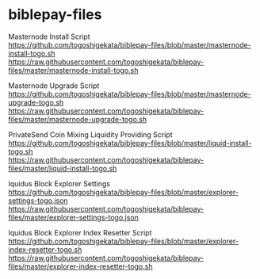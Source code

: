 # biblepay-files

Masternode Install Script  
https://github.com/togoshigekata/biblepay-files/blob/master/masternode-install-togo.sh  
https://raw.githubusercontent.com/togoshigekata/biblepay-files/master/masternode-install-togo.sh

Masternode Upgrade Script  
https://github.com/togoshigekata/biblepay-files/blob/master/masternode-upgrade-togo.sh  
https://raw.githubusercontent.com/togoshigekata/biblepay-files/master/masternode-upgrade-togo.sh

PrivateSend Coin Mixing Liquidity Providing Script  
https://github.com/togoshigekata/biblepay-files/blob/master/liquid-install-togo.sh  
https://raw.githubusercontent.com/togoshigekata/biblepay-files/master/liquid-install-togo.sh

Iquidus Block Explorer Settings  
https://github.com/togoshigekata/biblepay-files/blob/master/explorer-settings-togo.json  
https://raw.githubusercontent.com/togoshigekata/biblepay-files/master/explorer-settings-togo.json

Iquidus Block Explorer Index Resetter Script
https://github.com/togoshigekata/biblepay-files/blob/master/explorer-index-resetter-togo.sh
https://raw.githubusercontent.com/togoshigekata/biblepay-files/master/explorer-index-resetter-togo.sh
